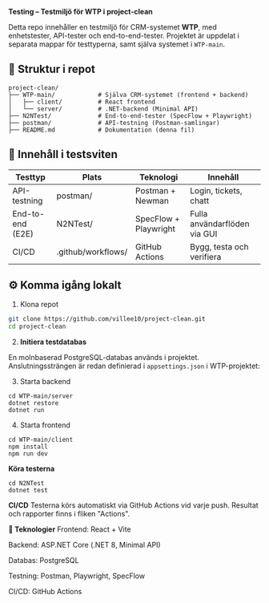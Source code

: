 **Testing – Testmiljö för WTP i project-clean**

Detta repo innehåller en testmiljö för CRM-systemet **WTP**, med enhetstester, API-tester och end-to-end-tester. Projektet är uppdelat i separata mappar för testtyperna, samt själva systemet i `WTP-main`.

## 📂 Struktur i repot

```
project-clean/
├── WTP-main/            # Själva CRM-systemet (frontend + backend)
│   ├── client/          # React frontend
│   └── server/          # .NET-backend (Minimal API)
├── N2NTest/             # End-to-end-tester (SpecFlow + Playwright)
├── postman/             # API-testning (Postman-samlingar)
├── README.md            # Dokumentation (denna fil)
```



## 🧪 Innehåll i testsviten

| Testtyp          | Plats              | Teknologi               | Innehåll                          |
|------------------|--------------------|--------------------------|-----------------------------------|
| API-testning     | postman/           | Postman + Newman         | Login, tickets, chatt             |
| End-to-end (E2E) | N2NTest/           | SpecFlow + Playwright    | Fulla användarflöden via GUI      |
| CI/CD            | .github/workflows/ | GitHub Actions           | Bygg, testa och verifiera         |


## ⚙️ Komma igång lokalt

1. Klona repot
```bash
git clone https://github.com/villee10/project-clean.git
cd project-clean
```

2. **Initiera testdatabas**

En molnbaserad PostgreSQL-databas används i projektet.  
Anslutningssträngen är redan definierad i `appsettings.json` i WTP-projektet:




3. Starta backend
```
cd WTP-main/server
dotnet restore
dotnet run
```


4. Starta frontend
```
cd WTP-main/client
npm install
npm run dev
```

**Köra testerna**
```
cd N2NTest
dotnet test
```

**CI/CD**
Testerna körs automatiskt via GitHub Actions vid varje push. Resultat och rapporter finns i fliken "Actions".


**🧠 Teknologier**
Frontend: React + Vite

Backend: ASP.NET Core (.NET 8, Minimal API)

Databas: PostgreSQL

Testning: Postman, Playwright, SpecFlow

CI/CD: GitHub Actions
